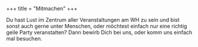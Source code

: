 +++
title = "Mitmachen"
+++

Du hast Lust im Zentrum aller Veranstaltungen am WH zu sein und bist sonst auch gerne unter Menschen, oder möchtest
einfach nur eine richtig geile Party veranstalten? Dann bewirb Dich bei uns, oder komm uns einfach mal besuchen.